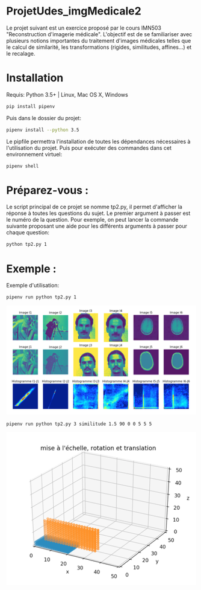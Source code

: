# ProjetUdes_imgMedicale2

Le projet suivant est un exercice proposé par le cours IMN503 "Reconstruction d'imagerie médicale". L'objectif est de se familiariser avec plusieurs notions importantes du traitement d'images médicales telles que le calcul de similarité, les transformations (rigides, similitudes, affines...) et le recalage.

# Installation

Requis: Python 3.5+ | Linux, Mac OS X, Windows

```sh
pip install pipenv
```
Puis dans le dossier du projet:  

```sh
pipenv install --python 3.5
```
Le pipfile permettra l'installation de toutes les dépendances nécessaires à l'utilisation du projet. 
Puis pour exécuter des commandes dans cet environnement virtuel: 

```sh
pipenv shell
```

# Préparez-vous :

Le script principal de ce projet se nomme tp2.py, il permet d'afficher la réponse à toutes les questions du sujet. Le premier argument à passer est le numéro de la question. Pour exemple, on peut lancer la commande suivante proposant une aide pour les différents arguments à passer pour chaque question:
```sh
python tp2.py 1
```

# Exemple : 

Exemple d'utilisation:
```sh
pipenv run python tp2.py 1
```
![alt text](https://github.com/EmmaJouffroy/projetUdes_imgMedicale2/blob/master/Resultats/Histogramme/histogrammes.png)

```sh
pipenv run python tp2.py 3 similitude 1.5 90 0 0 5 5 5
```
![alt text](https://github.com/EmmaJouffroy/projetUdes_imgMedicale2/blob/master/Resultats/Transformation/transfo.png
)

